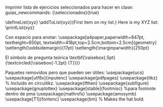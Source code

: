 
Imprimir lista de ejercicios seleccionados para hacer en clase:
guias_newcommands: {\seleccionados}{true}

\defineList{xyz}
\addToList{xyz}{First item on my list.}
Here is my XYZ list:
\printList{xyz}



Con espacio para anotar:
\usepackage[a4paper,paperwidth=847pt, textheight=650pt, textwidth=418pt,top=2.5cm,bottom=2.5cm]{geometry}
\setlength{\oddsidemargin}{17pt}
\setlength{\marginparwidth}{250pt}


El símbolo de pregunta teórica
\textbf{\raisebox{.5pt}{\textcircled{\raisebox{-1.2pt} {T}}}}


Paquetes removidos pero que pueden ser útiles:
\usepackage{ucs}
\usepackage[utf8x]{inputenc}
\usepackage{pdfpages}
\usepackage{tikz}  % Incluido en circuitikz.
\usepackage{ifthen}
\usepackage{subfigure}
\usepackage{gnuplottex}
\usepackage[stable]{footmisc} %para footnote dentro de pma
\usepackage{mathrsfs}
\usepackage{amssymb}
\usepackage[T1]{fontenc}
\usepackage{bm}  % Makes the hat bold.

